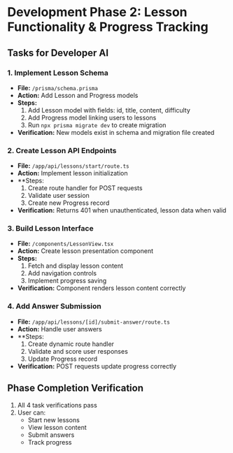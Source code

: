 # Development Phase 2: Lesson Functionality & Progress Tracking

## Tasks for Developer AI

### 1. Implement Lesson Schema
- **File:** `/prisma/schema.prisma`
- **Action:** Add Lesson and Progress models
- **Steps:**
  1. Add Lesson model with fields: id, title, content, difficulty
  2. Add Progress model linking users to lessons
  3. Run `npx prisma migrate dev` to create migration
- **Verification:** New models exist in schema and migration file created

### 2. Create Lesson API Endpoints
- **File:** `/app/api/lessons/start/route.ts`
- **Action:** Implement lesson initialization
- **Steps:
  1. Create route handler for POST requests
  2. Validate user session
  3. Create new Progress record
- **Verification:** Returns 401 when unauthenticated, lesson data when valid

### 3. Build Lesson Interface
- **File:** `/components/LessonView.tsx`
- **Action:** Create lesson presentation component
- **Steps:**
  1. Fetch and display lesson content
  2. Add navigation controls
  3. Implement progress saving
- **Verification:** Component renders lesson content correctly

### 4. Add Answer Submission
- **File:** `/app/api/lessons/[id]/submit-answer/route.ts`
- **Action:** Handle user answers
- **Steps:
  1. Create dynamic route handler
  2. Validate and score user responses
  3. Update Progress record
- **Verification:** POST requests update progress correctly

## Phase Completion Verification
1. All 4 task verifications pass
2. User can:
   - Start new lessons
   - View lesson content
   - Submit answers
   - Track progress